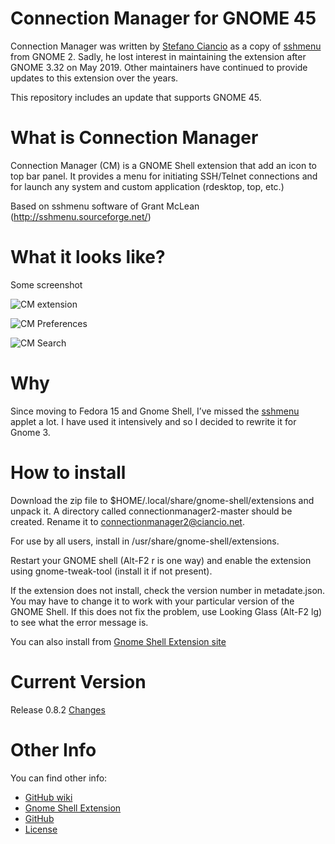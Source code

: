 Connection Manager for GNOME 45
=========================

Connection Manager was written by [Stefano Ciancio](https://github.com/sciancio) as a copy of [sshmenu](http://sshmenu.sourceforge.net/) from GNOME 2. Sadly, he lost interest in maintaining the extension after GNOME 3.32 on May 2019. Other maintainers have continued to provide updates to this extension over the years. 

This repository includes an update that supports GNOME 45.

What is Connection Manager
========================

Connection Manager (CM) is a GNOME Shell extension that add an icon to top bar panel. It provides a menu for initiating SSH/Telnet connections and for launch any system and custom application (rdesktop, top, etc.)

Based on sshmenu software of Grant McLean (http://sshmenu.sourceforge.net/)

What it looks like?
========================

Some screenshot

![CM extension](http://i.imgur.com/W3PjE.png)

![CM Preferences](http://i.imgur.com/kC64i.png)

![CM Search](http://i.imgur.com/VOfHQ.png)


Why
========================

Since moving to Fedora 15 and Gnome Shell, I’ve missed the [sshmenu](http://sshmenu.sourceforge.net/) applet a lot. I have used it intensively and so I decided to rewrite it for Gnome 3.


How to install
========================

Download the zip file to $HOME/.local/share/gnome-shell/extensions
and unpack it. A directory called connectionmanager2-master should 
be created. Rename it to connectionmanager2@ciancio.net.

For use by all users, install in /usr/share/gnome-shell/extensions.

Restart your GNOME shell (Alt-F2 r is one way) and enable the
extension using gnome-tweak-tool (install it if not present).

If the extension does not install, check the version number in
metadate.json. You may have to change it to work with your
particular version of the GNOME Shell. If this does not fix
the problem, use Looking Glass (Alt-F2 lg) to see what the
error message is.

You can also install from [Gnome Shell Extension site](https://extensions.gnome.org/extension/699/connection-manager/)

Current Version
========================

Release 0.8.2 [Changes](https://github.com/sciancio/connectionmanager/wiki/Changes)

Other Info
========================

You can find other info: 

* [GitHub wiki](https://github.com/sciancio/connectionmanager/wiki)
* [Gnome Shell Extension](https://extensions.gnome.org/extension/699/connection-manager/)
* [GitHub](https://github.com/sciancio/connectionmanager)
* [License](https://github.com/sciancio/connectionmanager/wiki/License)




